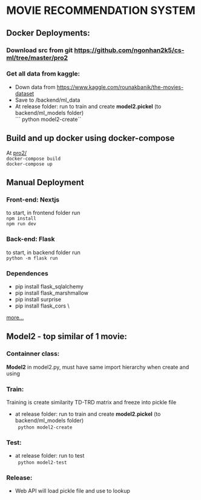 # MOVIE RECOMMENDATION SYSTEM
## Docker Deployments:
### Download src from git https://github.com/ngonhan2k5/cs-ml/tree/master/pro2
### Get all data from kaggle: 
* Down data from https://www.kaggle.com/rounakbanik/the-movies-dataset
* Save to /backend/ml_data
* At release folder: run to train and create **model2.pickel** (to backend/ml_models folder) \
``` python model2-create``
## Build and up docker using docker-compose
At [pro2/](https://github.com/ngonhan2k5/cs-ml/tree/master/pro2) \
```docker-compose build``` \
```docker-compose up```

## Manual Deployment
### Front-end: Nextjs
to start, in frontend folder run\
```npm install```\
```npm run dev```
### Back-end: Flask
to start, in backend folder run\
```python -m flask run ```

### Dependences
* pip install flask_sqlalchemy
* pip install flask_marshmallow
* pip install surprise
* pip install flask_cors \

[more...](https://github.com/ngonhan2k5/cs-ml/blob/master/pro2/backend/requirements.txt)

## Model2 - top similar of 1 movie:
### Containner class:
**Model2** in model2.py, must have same import hierarchy when create and using
### Train:
Training is create similarity TD-TRD matrix and freeze into pickle file
* at release folder: run to train and create **model2.pickel** (to backend/ml_models folder) \
``` python model2-create```
### Test:
* at release folder: run to test  \
``` python model2-test```
### Release:
* Web API will load pickle file and use to lookup


